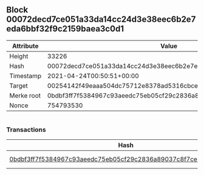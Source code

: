 ## Block 00072decd7ce051a33da14cc24d3e38eec6b2e7eda6bbf32f9c2159baea3c0d1

Attribute | Value
--- | ---
Height | 33226
Hash | 00072decd7ce051a33da14cc24d3e38eec6b2e7eda6bbf32f9c2159baea3c0d1
Timestamp | 2021-04-24T00:50:51+00:00
Target | 00254142f49eaaa504dc75712e8378ad5316cbcead634704b3734b6271167cc4
Merke root | 0bdbf3ff7f5384967c93aeedc75eb05cf29c2836a89037c8f7ce006daccbb226
Nonce | 754793530

```

```

### Transactions

Hash | Amount
--- | ---
[0bdbf3ff7f5384967c93aeedc75eb05cf29c2836a89037c8f7ce006daccbb226](0bdbf3ff7f5384967c93aeedc75eb05cf29c2836a89037c8f7ce006daccbb226.md) | 10.00000000 SKEPTI 
